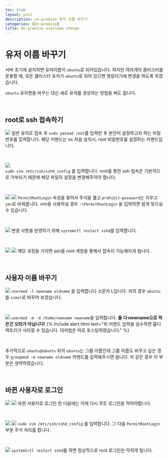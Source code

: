 ```yaml
---
toc: true
layout: post
description: on-premise 유저 이름 바꾸기
categories: [On-premise]
title: On-premise username change
---
```


# 유저 이름 바꾸기

서버 초기에 설치하면 유저이름이 `ubuntu`로 되어있습니다. 하지만 여러개의 클러스터를 운용할 때, 모든 클러스터 유저가 `ubuntu`로 되어 있으면 헷갈리기에 변경을 하도록 하겠습니다.

`ubuntu` 유저명을 바꾸는 대신 새로 유저를 생성하는 방법을 써도 됩니다.

<br/>

## root로 ssh 접속하기
  ![]({{site.baseurl}}/images/change1.JPG)
  일반 유저로 접속 후 `sudo passwd root`를 입력한 후 본인이 설정하고자 하는 비밀번호를 입력합니다. 해당 커맨드는 os 처음 설치시, root 비밀번호를 설정하는 커맨드입니다.

  <br/>

  ![]({{site.baseurl}}/images/change2.JPG)  
  `sudo vim /etc/ssh/sshd_config` 를 입력합니다. root를 통한 ssh 접속은 기본적으로 거부되기 때문에 해당 파일의 설정을 변경해주어야 합니다.

  <br/>

  ![]({{site.baseurl}}/images/change3.JPG)
  ![]({{site.baseurl}}/images/change4.JPG)
  `PermitRootLogin` 속성을 찾아서 주석을 풀고 `prohibit-password`는 지우고 `yes`로 바꿔줍니다.
  vim을 사용하실 경우 `:\PermitRootLogin` 을 입력하면 쉽게 찾으실 수 있습니다.

  <br/>

  ![]({{site.baseurl}}/images/change5.JPG)
  변경 사항을 반영하기 위해 `systemctl restart sshd`를 입력합니다.

  <br/>

  ![]({{site.baseurl}}/images/change6.JPG)
  ![]({{site.baseurl}}/images/change7.JPG)
  해당 과정을 거치면 ssh를 root 계정을 통해서 접속이 가능해지게 됩니다.

<br/>

## 사용자 이름 바꾸기

  ![]({{site.baseurl}}/images/change8.JPG)
  `usermod -l newname oldname` 을 입력합니다 소문자 L입니다. 저의 경우 `ubuntu`를 `simul`로 바꾸어 보겠습니다.

  <br/>

  ![]({{site.baseurl}}/images/change9.JPG)
  `usermod -m -d /home/newname newname`을 입력합니다. __둘 다 newname으로 적은건 오타가 아닙니다!__
  {% include alert.html text="위 커맨드 입력을 실수하면 홈디렉토리가 사라질 수 있습니다. 대처법은 따로 포스팅하였습니다." %}

  <br/>

  추가적으로 `ubuntu@ubuntu` 뒤의 `ubuntu`는 그룹 이름인데 그룹 이름도 바꾸고 싶은 경우 `groupmod -m newname oldname` 커맨드를 입력해주시면 됩니다. 저 같은 경우 이 부분은 생략하였습니다.

<br/>

## 바뀐 사용자로 로그인
  
  ![]({{site.baseurl}}/images/change10.JPG)
  ![]({{site.baseurl}}/images/change11.JPG)
  바뀐 사용자로 로그인 한 다음에는 이제 다시 루트 로그인을 막아야합니다.

  <br/>

  ![]({{site.baseurl}}/images/change12.JPG)
  ![]({{site.baseurl}}/images/change13.JPG)
  `sudo vim /etc/ssh/sshd_config` 를 입력합니다. 그 다음 `PermitRootLogin` 부분 주석 처리를 합니다.

  <br/>

  ![]({{site.baseurl}}/images/change14.JPG)
  `systemlctl restart sshd`를 하면 정상적으로 root 로그인은 막히게 됩니다.

